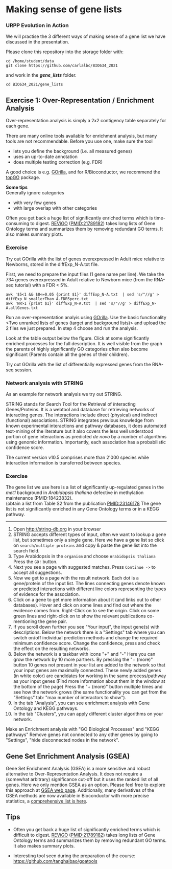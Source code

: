 # Making sense of gene lists

### URPP Evolution in Action

We will practise the 3 different ways of making sense of a gene list we have discussed in the presentation.

Please clone this repository into the storage folder with:

```
cd /home/student/data
git clone https://github.com/carlalbc/BIO634_2021
```

and work in the ***gene_lists*** folder.

```
cd BIO634_2021/gene_lists
```

## Exercise 1: Over-Representation / Enrichment Analysis

Over-representation analysis is simply a 2x2 contigency table separately for each gene. 

There are many online tools available for enrichment analysis, but many tools are not recommendable. Before you use one, make sure the tool  
- lets you define the background (i.e. all measured genes)  
- uses an up-to-date annotation  
- does multiple testing correction (e.g. FDR)  

A good choice is e.g. [GOrilla](http://cbl-gorilla.cs.technion.ac.il/), and for R/Bioconductor, we recommend the [topGO](http://www.bioconductor.org/packages/release/bioc/html/topGO.html) package. 
 
**Some tips**  
Generally ignore categories  
- with very few genes  
- with large overlap with other categories 

Often you get back a huge list of significantly enriched terms which is time-consuming to digest. [REViGO](http://revigo.irb.hr/) 
([PMID:21789182](http://www.ncbi.nlm.nih.gov/pubmed/21789182)) takes long lists of Gene Ontology terms and summarizes them by
removing redundant GO terms. It also makes summary plots.


### Exercise

Try out GOrilla with the list of genes overexpressed in Adult mice relative to Newborns, stored in the diffExp_N-A.txt file.  
  
First, we need to prepare the input files (1 gene name per line). We take the 734 genes overexpressed in Adult relative to Newborn mice
(from the RNA-seq tutorial) with a FDR < 5%. 
```
awk '$5<1 && $8<=0.05 {print $1}' diffExp_N-A.txt  | sed 's/"//g' > diffExp_N_smallerThan_A.FDR5perc.txt
awk 'NR>1 {print $1}' diffExp_N-A.txt  | sed 's/"//g' > diffExp_N-A.allGenes.txt
```

Run an over-representation analyis using [GOrilla](http://cbl-gorilla.cs.technion.ac.il/). Use the basic functionality <Two unranked lists of genes (target and background lists)> and upload the 2 files we just prepared. In step 4 choose <Process> and run the analysis.

Look at the table output below the figure. Click at some significantly enriched processes for the full description. It is well visible from the graph the parents of highly significantly GO categories often also become significant (Parents contain all the genes of their children).  
  
Try out GOrilla with the list of differentially expressed genes from the RNA-seq session.

### Network analysis with STRING

As an example for network analysis we try out STRING.  
  
STRING stands for *S*earch *T*ool for the *R*etrieval of *I*nteracting *G*enes/Proteins. It is a webtool and database for retrieving networks of interacting genes. The interactions include direct (physical) and indirect (functional) associations. STRING integrates previous knowledge from known experimental interactions and pathway databases, it does automated text-mining of the literature but it also covers the less well understood portion of gene interactions as predicted *de novo* by a number of algorithms using genomic information. Importantly, each association has a probabilistic confidence score.  
 
The current version v10.5 comprises more than 2'000 species while interaction information is transferred between species.


### Exercise

The gene list we use here is a list of significantly up-regulated genes in the *met1* background in *Arabidopsis thaliana*
defective in methylation maintenance (PMID:18423832).  
(obtain a list from Table S2 from the publication [PMID:23146178](http://onlinelibrary.wiley.com/doi/10.1111/tpj.12070/abstract)
The gene list is not significantly enriched in any Gene Ontology terms or in a KEGG pathway.

------------

1. Open http://string-db.org in your browser
2. STRING accepts different types of input, often we want to lookup a gene list, but sometimes only a single gene.
  Here we have a gene list so click on `search/multiple proteins` and copy & paste the gene list into the search field.
3. Type Arabidopsis in the `organism` and choose `Arabidopsis thaliana`
  Press the `GO!` button.
4. Next you see a page with suggested matches. Press `Continue ->` to accept all suggestions.
5. Now we get to a page with the result network. Each dot is a gene/protein of the input list. The lines connecting genes denote
known or predicted interactions with different line colors representing the types of evidence for the association. 
6. Click on a gene to get more information about it (and links out to other databases). 
  Hover and click on some lines and find out where the evidence comes from. Right-Click on <Show> to see the origin.
  Click on some green lines and right-click on <Show> to show the relevant publications co-mentioning the gene pair.  
7. If you scroll down further you see "Your input", the input gene(s) with descriptions.
  Below the network there is a "Settings" tab where you can switch on/off individual prediction methods and change
the required minimum confidence score.
  Change the confidence, press <Update> and check the effect on the resulting networks.
8. Below the network is a taskbar with icons "+" and "-" Here you can grow the network by 10 more partners. By pressing the "+ (more)" button 10 genes not present in your list are added to the network so that your input genes are maximally connected. These newly added genes (in white color) are candidates for working in the same process/pathway as your input genes (Find more information about them in the <Predicted Functional Partners:> window at the bottom of the page) 
Press the "+ (more)" button multiple times and see how the network grows (the same functionality you can get from the "Settings" tab: "max number of interactors to show").
9. In the tab "Analysis", you can see enrichment analysis with Gene Ontology and KEGG pathways.   
10. In the tab "Clusters", you can apply different cluster algorithms on your network.    

Make an Enrichment analysis with "GO Biological Processes" and "KEGG pathways"
Remove genes not connected to any other genes by going to "Settings", "hide disconnected nodes in the network".

## Gene Set Enrichment Analysis (GSEA)

Gene Set Enrichment Analysis (GSEA) is a more sensitive and robust alternative to Over-Representation Analysis. It does not require a (somewhat
arbitrary) significance cut-off but it uses the ranked list of all genes. Here we only mention GSEA as an option. Please feel free to explore this approach at [GSEA web page](https://www.gsea-msigdb.org/gsea/index.jsp). Additionally, many derivatives of the GSEA methods are now available in Bioconductor with more precise statistics, a [comprehensive list is here](http://www.bioconductor.org/packages/release/BiocViews.html#___Pathways).

## Tips

- Often you get back a huge list of significantly enriched terms which is difficult to digest. [REViGO](http://revigo.irb.hr/) ([PMID:21789182](http://www.ncbi.nlm.nih.gov/pubmed/21789182)) takes long lists of Gene Ontology terms and summarizes them by removing redundant GO terms. It also makes summary plots.
 
- Interesting tool seen during the preparation of the course: https://github.com/tanghaibao/goatools
